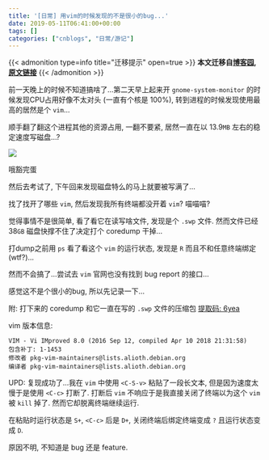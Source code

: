 ```yaml
---
title: '[日常] 用vim的时候发现的不是很小的bug...'
date: 2019-05-11T06:41:00+00:00
tags: []
categories: ["cnblogs", "日常/游记"]
---
```

{{< admonition type=info title="迁移提示" open=true >}}
**本文迁移自[博客园](https://rvalue.cnblogs.com), [原文链接](http://www.cnblogs.com/rvalue/archive/2019/05/11/10848619.html)**
{{< /admonition >}}

前一天晚上的时候不知道搞啥了...第二天早上起来开 `gnome-system-monitor` 的时候发现CPU占用好像不太对头 (一直有个核是 $100\%$), 转到进程的时候发现使用最高的居然是个 `vim`...

顺手翻了翻这个进程其他的资源占用, 一翻不要紧, 居然一直在以 $13.9\texttt{MB}$ 左右的稳定速度写磁盘...?

![](https://pic.rvalue.moe/2021/08/02/7d0703113cd13.png)

哦豁完蛋

然后去考试了, 下午回来发现磁盘特么的马上就要被写满了...

找了找开了哪些 `vim`, 然后发现我所有终端都没开着 `vim`? 喵喵喵?

觉得事情不是很简单, 看了看它在读写啥文件, 发现是个 `.swp` 文件. 然而文件已经 $38\texttt{GB}$ 磁盘快撑不住了决定打个 coredump 干掉...

打dump之前用 `ps` 看了看这个 `vim` 的运行状态, 发现是 `R` 而且不和任意终端绑定(wtf?)...

然而不会搞了...尝试去 `vim` 官网也没有找到 bug report 的接口...

感觉这不是个很小的bug, 所以先记录一下...

附: 打下来的 coredump 和它一直在写的 `.swp` 文件的压缩包 [提取码: 6yea](https://pan.baidu.com/s/1mMQqyM6XSHO190tRXPK2cQ)

vim 版本信息:

```plain
VIM - Vi IMproved 8.0 (2016 Sep 12, compiled Apr 10 2018 21:31:58)
包含补丁: 1-1453
修改者 pkg-vim-maintainers@lists.alioth.debian.org
编译者 pkg-vim-maintainers@lists.alioth.debian.org
```

UPD: 复现成功了...我在 `vim` 中使用 `<C-S-v>` 粘贴了一段长文本, 但是因为速度太慢于是使用 `<C-c>` 打断了. 打断后 `vim` 不响应于是我直接关闭了终端以为这个 `vim` 被 `kill` 掉了. 然而它却脱离终端继续运行.

在粘贴时运行状态是 `S+`, `<C-c>` 后是 `D+`, 关闭终端后绑定终端变成 `?` 且运行状态变成 `D`.

原因不明, 不知道是 bug 还是 feature.
